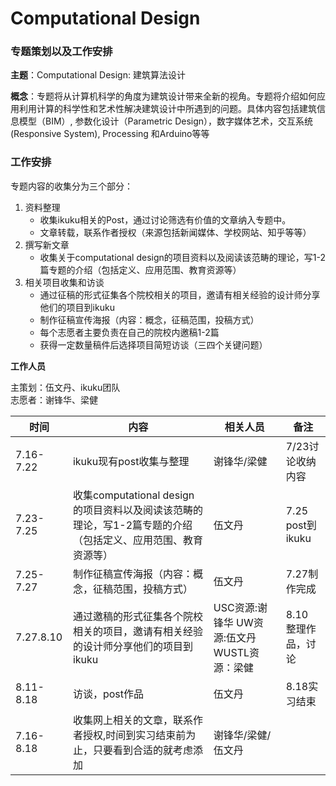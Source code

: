 # Computational Design


### 专题策划以及工作安排

**主题**：Computational Design: 建筑算法设计

**概念**：专题将从计算机科学的角度为建筑设计带来全新的视角。专题将介绍如何应用利用计算的科学性和艺术性解决建筑设计中所遇到的问题。具体内容包括建筑信息模型（BIM）, 参数化设计（Parametric Design），数字媒体艺术，交互系统(Responsive System), Processing 和Arduino等等

### 工作安排

专题内容的收集分为三个部分：

1. 资料整理
    * 收集ikuku相关的Post，通过讨论筛选有价值的文章纳入专题中。
    * 文章转载，联系作者授权（来源包括新闻媒体、学校网站、知乎等等）
2. 撰写新文章
    * 收集关于computational design的项目资料以及阅读该范畴的理论，写1-2篇专题的介绍（包括定义、应用范围、教育资源等）
3. 相关项目收集和访谈
    * 通过征稿的形式征集各个院校相关的项目，邀请有相关经验的设计师分享他们的项目到ikuku
	* 制作征稿宣传海报（内容：概念，征稿范围，投稿方式）
	* 每个志愿者主要负责在自己的院校内邀稿1-2篇
	* 获得一定数量稿件后选择项目简短访谈（三四个关键问题）


**工作人员** 

主策划：伍文丹、ikuku团队  
志愿者：谢锋华、梁健  



| 时间|	内容 |	相关人员 | 	备注 |  
| -- | -- | -- | -- |  
| 7.16-7.22 | ikuku现有post收集与整理	 | 谢锋华/梁健	 | 7/23讨论收纳内容| 
| 7.23-7.25	| 收集computational design的项目资料以及阅读该范畴的理论，写1-2篇专题的介绍（包括定义、应用范围、教育资源等） | 伍文丹 | 7.25 post到ikuku |
| 7.25-7.27	| 制作征稿宣传海报（内容：概念，征稿范围，投稿方式）| 伍文丹| 7.27制作完成| 
| 7.27.8.10	 | 通过邀稿的形式征集各个院校相关的项目，邀请有相关经验的设计师分享他们的项目到ikuku| USC资源:谢锋华 UW资源:伍文丹 WUSTL资源：梁健| 8.10 整理作品，讨论 |
| 8.11-8.18	 | 访谈，post作品 | 伍文丹 | 8.18实习结束 |
| 7.16-8.18	 | 收集网上相关的文章，联系作者授权,时间到实习结束前为止，只要看到合适的就考虑添加 | 谢锋华/梁健/伍文丹 |

